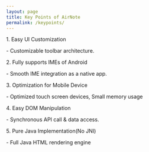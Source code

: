 ```yaml
---
layout: page
title: Key Points of AirNote
permalink: /keypoints/
---
```


<p class="p-left">1. Easy UI Customization</p>
<p class="p-left">- Customizable toolbar architecture.</p>
<p class="p-left">2. Fully supports IMEs of Android</p>
<p class="p-left">- Smooth IME integration as a native app.</p>
<p class="p-left">3. Optimization for Mobile Device</p>
<p class="p-left">- Optimized touch screen devices, Small memory usage</p>
<p class="p-left">4. Easy DOM Manipulation</p>
<p class="p-left">- Synchronous API call & data access.</p>
<p class="p-left">5. Pure Java Implementation(No JNI)</p>
<p class="p-left">- Full Java HTML rendering engine</p>
